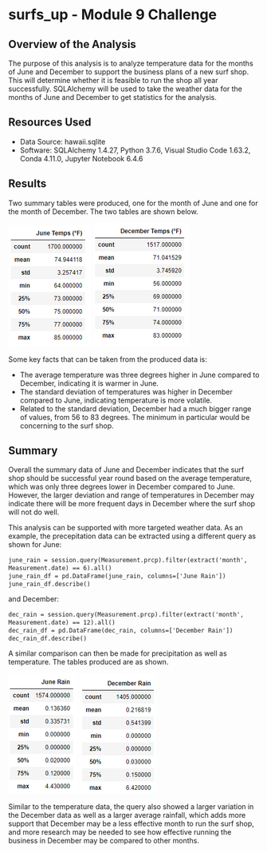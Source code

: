# surfs_up  - Module 9 Challenge

## Overview of the Analysis

The purpose of this analysis is to analyze temperature data for the months of June and December to support the business plans of a new surf shop. This will determine whether it is feasible to run the shop all year successfully. SQLAlchemy will be used to take the weather data for the months of June and December to get statistics for the analysis.

## Resources Used
- Data Source: hawaii.sqlite
- Software: SQLAlchemy 1.4.27, Python 3.7.6, Visual Studio Code 1.63.2, Conda 4.11.0, Jupyter Notebook 6.4.6

## Results

Two summary tables were produced, one for the month of June and one for the month of December. The two tables are shown below.

![June Temperatures](Resources/june_temps.png)
![December Temperatures](Resources/dec_temps.png)

Some key facts that can be taken from the produced data is:

- The average temperature was three degrees higher in June compared to December, indicating it is warmer in June.
- The standard deviation of temperatures was higher in December compared to June, indicating temperature is more volatile.
- Related to the standard deviation, December had a much bigger range of values, from 56 to 83 degrees. The minimum in particular would be concerning to the surf shop.

## Summary

Overall the summary data of June and December indicates that the surf shop should be successful year round based on the average temperature, which was only three degrees lower in December compared to June. However, the larger deviation and range of temperatures in December may indicate there will be more frequent days in December where the surf shop will not do well.

This analysis can be supported with more targeted weather data. As an example, the precepitation data can be extracted using a different query as shown for June:

```
june_rain = session.query(Measurement.prcp).filter(extract('month', Measurement.date) == 6).all()
june_rain_df = pd.DataFrame(june_rain, columns=['June Rain'])
june_rain_df.describe()
```
and December:
```
dec_rain = session.query(Measurement.prcp).filter(extract('month', Measurement.date) == 12).all()
dec_rain_df = pd.DataFrame(dec_rain, columns=['December Rain'])
dec_rain_df.describe()
```
A similar comparison can then be made for precipitation as well as temperature. The tables produced are as shown.

![June Rain](Resources/june_rain.png)
![December Rain](Resources/dec_rain.png)

Similar to the temperature data, the query also showed a larger variation in the December data as well as a larger average rainfall, which adds more support that December may be a less effective month to run the surf shop, and more research may be needed to see how effective running the business in December may be compared to other months.